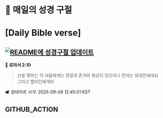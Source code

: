 # 🙏 매일의 성경 구절
# [Daily Bible verse]
## [![README에 성경구절 업데이트](https://github.com/DONGSUKA/first_test/actions/workflows/update-readme-bible.yml/badge.svg)](https://github.com/DONGSUKA/first_test/actions/workflows/update-readme-bible.yml)
<!-- START_BIBLE_VERSE -->
📖 **로마서 2:10**
> 선을 행하는 각 사람에게는 영광과 존귀와 평강이 있으리니 먼저는 유대인에게요 그리고 헬라인에게라

🕊️ _업데이트 시각: 2025-09-09 12:45:01 KST_
  <!-- END_BIBLE_VERSE -->
## GITHUB_ACTION
